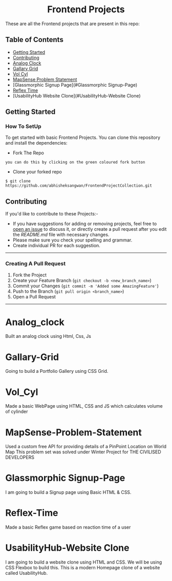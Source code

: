 <h1 align="center">Frontend Projects</h1>
These are all the Frontend projects that are present in this repo:

## Table of Contents

- [Getting Started](#getting-started)
- [Contributing](#contributing)
- [Analog Clock](#Analog_clock)
- [Gallary Grid](#Gallary-Grid)
- [Vol Cyl](#Vol_Cyl) 
- [MapSense Problem Statement](#MapSense-Problem-Statement)
- [Glassmorphic Signup Page](#Glassmorphic Signup-Page)
- [Reflex Time](#Reflex-Time)
- [UsabilityHub Website Clone](#UsabilityHub-Website Clone)

## Getting Started

### How To SetUp

To get started with basic Frontend Projects. You can clone this repository and install the dependencies:

- Fork The Repo

```
you can do this by clicking on the green coloured fork button
```

- Clone your forked repo

```
$ git clone https://github.com/abhisheksangwan/FrontendProjectCollection.git
```
## Contributing

If you'd like to contribute to these Projects:-

- If you have suggestions for adding or removing projects, feel free to [open an issue](https://github.com/abhisheksangwan/FrontendProjectCollection/issues/new) to discuss it, or directly create a pull request after you edit the _README.md_ file with necessary changes.
- Please make sure you check your spelling and grammar.
- Create individual PR for each suggestion.

---

### Creating A Pull Request

1. Fork the Project
2. Create your Feature Branch (`git checkout -b <new_branch_name>`)
3. Commit your Changes (`git commit -m 'Added some AmazingFeature'`)
4. Push to the Branch (`git pull origin <branch_name>`)
5. Open a Pull Request

---


# Analog_clock
Built an analog clock using Html, Css, Js

# Gallary-Grid
Going to build a Portfolio Gallery using CSS Grid. 

# Vol_Cyl
Made a basic WebPage using HTML, CSS and JS which calculates volume of cylinder

# MapSense-Problem-Statement
Used a custom free API for providing details of a PinPoint Location on World Map
This problem set was solved under Winter Project for THE CIVILISED DEVELOPERS

# Glassmorphic Signup-Page
I am going to build a Signup page using Basic HTML & CSS.

# Reflex-Time
Made a basic Reflex game based on reaction time of a user 

# UsabilityHub-Website Clone
I am going to build a website clone using HTML and CSS. We will be using CSS Flexbox to build this. This is a modern Homepage clone of a website called UsabilityHub.

